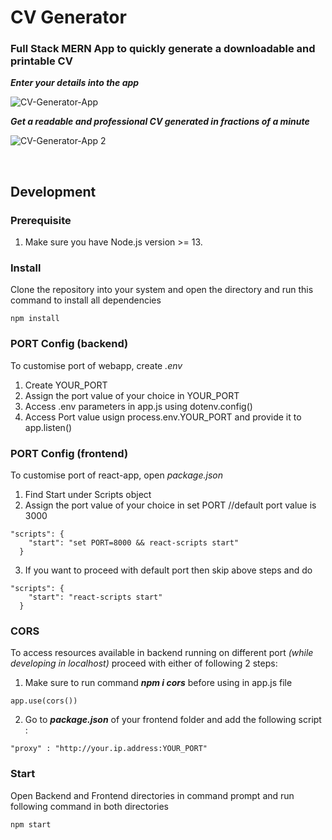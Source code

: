# CV Generator
### Full Stack MERN App to quickly generate a downloadable and printable CV 

<p><i><b>Enter your details into the app</b></i></p>

![CV-Generator-App](https://user-images.githubusercontent.com/64327599/167257140-cce3ad44-5865-4fad-9551-cc03eb0331fd.png)

<p><i><b>Get a readable and professional CV generated in fractions of a minute </b></i></p>

![CV-Generator-App 2](https://user-images.githubusercontent.com/64327599/167257141-c522410a-2c56-4c0f-a66b-690be08b61c3.png)

<br/>

## Development

### Prerequisite
1. Make sure you have Node.js version >= 13.

### Install
Clone the repository into your system and open the directory and run this command to install all dependencies
```
npm install
```
### PORT Config (backend)
To customise port of webapp, create <i>.env</i> 
1. Create YOUR_PORT
2. Assign the port value of your choice in YOUR_PORT
3. Access .env parameters in app.js using dotenv.config()
4. Access Port value usign process.env.YOUR_PORT and provide it to app.listen()

### PORT Config (frontend)
To customise port of react-app, open <i>package.json</i> 
1. Find Start  under Scripts object
2. Assign the port value of your choice in set PORT //default port value is 3000

```
"scripts": {
    "start": "set PORT=8000 && react-scripts start"
  }
 ```
3. If you want to proceed with default port then skip above steps and do 
```
"scripts": {
    "start": "react-scripts start"
  }
 ```
### CORS
To access resources available in backend running on different port <i>(while developing in localhost)</i> proceed with either of following 2 steps:

1. Make sure to run command <i><b>npm i cors</b></i> before using in app.js file

```
app.use(cors())
```
2. Go to <i><b>package.json</b></i> of your frontend folder and add the following script :

```
"proxy" : "http://your.ip.address:YOUR_PORT"
```

### Start

Open Backend and Frontend directories in command prompt and run following command in both directories
```
npm start
```
